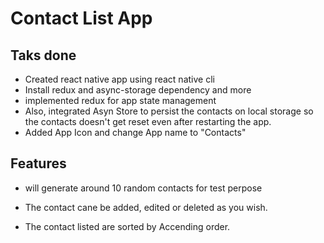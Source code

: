 # Contact List App

## Taks done

* Created react native app using react native cli
* Install redux and async-storage dependency and more
* implemented redux for app state management 
* Also, integrated Asyn Store to persist the contacts on 
  local storage so the contacts doesn't get reset even 
  after restarting the app.
* Added App Icon and change App name to "Contacts"

## Features
* will generate around 10 random contacts for test perpose

* The contact cane be added, edited or deleted as you wish.
* The contact listed are sorted by Accending order.
